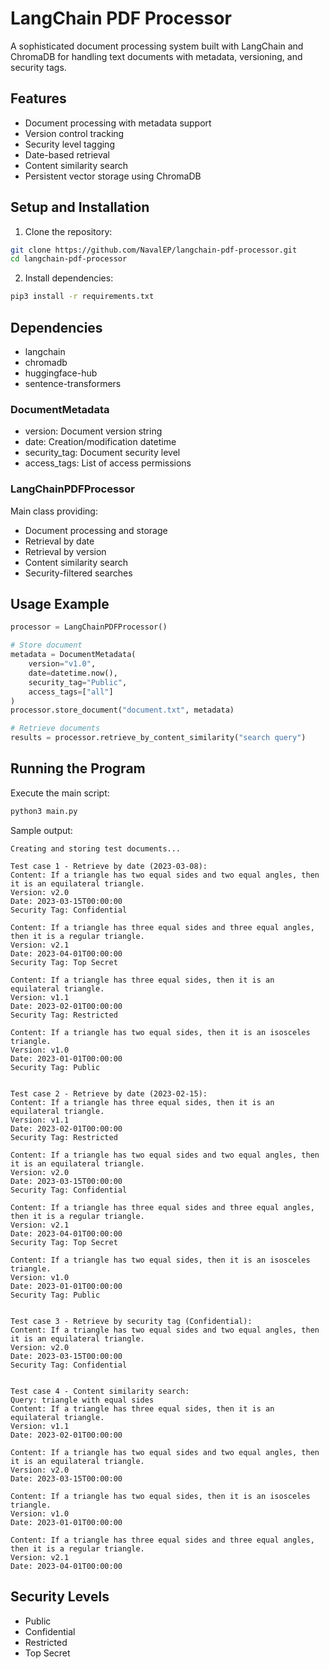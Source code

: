 # LangChain PDF Processor

A sophisticated document processing system built with LangChain and ChromaDB for handling text documents with metadata, versioning, and security tags.

## Features

- Document processing with metadata support
- Version control tracking
- Security level tagging
- Date-based retrieval
- Content similarity search
- Persistent vector storage using ChromaDB

## Setup and Installation

1. Clone the repository:
```bash
git clone https://github.com/NavalEP/langchain-pdf-processor.git
cd langchain-pdf-processor
```

2. Install dependencies:
```bash
pip3 install -r requirements.txt
```

## Dependencies

- langchain
- chromadb
- huggingface-hub
- sentence-transformers


### DocumentMetadata
- version: Document version string
- date: Creation/modification datetime
- security_tag: Document security level
- access_tags: List of access permissions

### LangChainPDFProcessor
Main class providing:
- Document processing and storage
- Retrieval by date
- Retrieval by version
- Content similarity search
- Security-filtered searches

## Usage Example

```python
processor = LangChainPDFProcessor()

# Store document
metadata = DocumentMetadata(
    version="v1.0",
    date=datetime.now(),
    security_tag="Public",
    access_tags=["all"]
)
processor.store_document("document.txt", metadata)

# Retrieve documents
results = processor.retrieve_by_content_similarity("search query")
```

## Running the Program

Execute the main script:
```bash
python3 main.py
```

Sample output:
```
Creating and storing test documents...

Test case 1 - Retrieve by date (2023-03-08):
Content: If a triangle has two equal sides and two equal angles, then it is an equilateral triangle.
Version: v2.0
Date: 2023-03-15T00:00:00
Security Tag: Confidential

Content: If a triangle has three equal sides and three equal angles, then it is a regular triangle.       
Version: v2.1
Date: 2023-04-01T00:00:00
Security Tag: Top Secret

Content: If a triangle has three equal sides, then it is an equilateral triangle.
Version: v1.1
Date: 2023-02-01T00:00:00
Security Tag: Restricted

Content: If a triangle has two equal sides, then it is an isosceles triangle.
Version: v1.0
Date: 2023-01-01T00:00:00
Security Tag: Public


Test case 2 - Retrieve by date (2023-02-15):
Content: If a triangle has three equal sides, then it is an equilateral triangle.
Version: v1.1
Date: 2023-02-01T00:00:00
Security Tag: Restricted

Content: If a triangle has two equal sides and two equal angles, then it is an equilateral triangle.      
Version: v2.0
Date: 2023-03-15T00:00:00
Security Tag: Confidential

Content: If a triangle has three equal sides and three equal angles, then it is a regular triangle.       
Version: v2.1
Date: 2023-04-01T00:00:00
Security Tag: Top Secret

Content: If a triangle has two equal sides, then it is an isosceles triangle.
Version: v1.0
Date: 2023-01-01T00:00:00
Security Tag: Public


Test case 3 - Retrieve by security tag (Confidential):
Content: If a triangle has two equal sides and two equal angles, then it is an equilateral triangle.
Version: v2.0
Date: 2023-03-15T00:00:00
Security Tag: Confidential


Test case 4 - Content similarity search:
Query: triangle with equal sides
Content: If a triangle has three equal sides, then it is an equilateral triangle.
Version: v1.1
Date: 2023-02-01T00:00:00

Content: If a triangle has two equal sides and two equal angles, then it is an equilateral triangle.      
Version: v2.0
Date: 2023-03-15T00:00:00

Content: If a triangle has two equal sides, then it is an isosceles triangle.
Version: v1.0
Date: 2023-01-01T00:00:00

Content: If a triangle has three equal sides and three equal angles, then it is a regular triangle.       
Version: v2.1
Date: 2023-04-01T00:00:00
```

## Security Levels

- Public
- Confidential
- Restricted
- Top Secret
